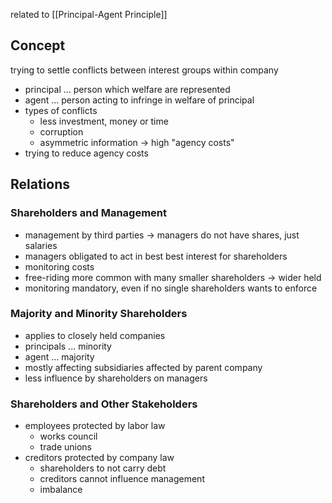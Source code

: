 related to [[Principal-Agent Principle]]
## Concept
trying to settle conflicts between interest groups within company

- principal ... person which welfare are represented
- agent ... person acting to infringe in welfare of principal
- types of conflicts
	- less investment, money or time
	- corruption
	- asymmetric information -> high "agency costs"
 - trying to reduce agency costs
## Relations
### Shareholders and Management
- management by third parties -> managers do not have shares, just salaries
- managers obligated to act in best best interest for shareholders
- monitoring costs
- free-riding more common with many smaller shareholders -> wider held
- monitoring mandatory, even if no single shareholders wants to enforce
### Majority and Minority Shareholders
- applies to closely held companies
- principals ... minority
- agent ... majority
- mostly affecting subsidiaries affected by parent company
- less influence by shareholders on managers
### Shareholders and Other Stakeholders
- employees protected by labor law
	- works council
	- trade unions
- creditors protected by company law
	- shareholders to not carry debt
	- creditors cannot influence management
	- imbalance
